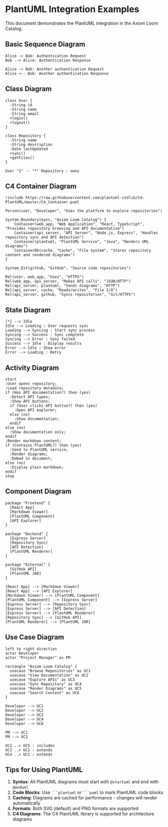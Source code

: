 # PlantUML Integration Examples

This document demonstrates the PlantUML integration in the Axiom Loom Catalog.

## Basic Sequence Diagram

```plantuml
Alice -> Bob: Authentication Request
Bob --> Alice: Authentication Response

Alice -> Bob: Another authentication Request
Alice <-- Bob: Another authentication Response
```

## Class Diagram

```plantuml
class User {
  -String id
  -String name
  -String email
  +login()
  +logout()
}

class Repository {
  -String name
  -String description
  -Date lastUpdated
  +sync()
  +getFiles()
}

User "1" -- "*" Repository : owns
```

## C4 Container Diagram

```plantuml
!include https://raw.githubusercontent.com/plantuml-stdlib/C4-PlantUML/master/C4_Container.puml

Person(user, "Developer", "Uses the platform to explore repositories")

System_Boundary(eyns, "Axiom Loom Catalog") {
    Container(web_app, "Web Application", "React, TypeScript", "Provides repository browsing and API documentation")
    Container(api_server, "API Server", "Node.js, Express", "Handles repository sync and API detection")
    Container(plantuml, "PlantUML Service", "Java", "Renders UML diagrams")
    ContainerDb(cache, "Cache", "File System", "Stores repository content and rendered diagrams")
}

System_Ext(github, "GitHub", "Source code repositories")

Rel(user, web_app, "Uses", "HTTPS")
Rel(web_app, api_server, "Makes API calls", "JSON/HTTP")
Rel(api_server, plantuml, "Sends diagrams", "HTTP")
Rel(api_server, cache, "Reads/writes", "File I/O")
Rel(api_server, github, "Syncs repositories", "Git/HTTPS")
```

## State Diagram

```plantuml
[*] --> Idle
Idle --> Loading : User requests sync
Loading --> Syncing : Start sync process
Syncing --> Success : Sync complete
Syncing --> Error : Sync failed
Success --> Idle : Display results
Error --> Idle : Show error
Error --> Loading : Retry
```

## Activity Diagram

```plantuml
start
:User opens repository;
:Load repository metadata;
if (Has API documentation?) then (yes)
  :Detect API types;
  :Show API buttons;
  if (User clicks API button?) then (yes)
    :Open API explorer;
  else (no)
    :Show documentation;
  endif
else (no)
  :Show documentation only;
endif
:Render markdown content;
if (Contains PlantUML?) then (yes)
  :Send to PlantUML service;
  :Render diagrams;
  :Embed in document;
else (no)
  :Display plain markdown;
endif
stop
```

## Component Diagram

```plantuml
package "Frontend" {
  [React App]
  [Markdown Viewer]
  [PlantUML Component]
  [API Explorer]
}

package "Backend" {
  [Express Server]
  [Repository Sync]
  [API Detection]
  [PlantUML Renderer]
}

package "External" {
  [GitHub API]
  [PlantUML JAR]
}

[React App] --> [Markdown Viewer]
[React App] --> [API Explorer]
[Markdown Viewer] --> [PlantUML Component]
[PlantUML Component] --> [Express Server]
[Express Server] --> [Repository Sync]
[Express Server] --> [API Detection]
[Express Server] --> [PlantUML Renderer]
[Repository Sync] --> [GitHub API]
[PlantUML Renderer] --> [PlantUML JAR]
```

## Use Case Diagram

```plantuml
left to right direction
actor Developer
actor "Project Manager" as PM

rectangle "Axiom Loom Catalog" {
  usecase "Browse Repositories" as UC1
  usecase "View Documentation" as UC2
  usecase "Explore APIs" as UC3
  usecase "Sync Repository" as UC4
  usecase "Render Diagrams" as UC5
  usecase "Search Content" as UC6
}

Developer --> UC1
Developer --> UC2
Developer --> UC3
Developer --> UC4
Developer --> UC6

PM --> UC1
PM --> UC2

UC2 ..> UC5 : includes
UC3 ..> UC2 : extends
UC4 ..> UC1 : extends
```

## Tips for Using PlantUML

1. **Syntax**: All PlantUML diagrams must start with `@startuml` and end with `@enduml`
2. **Code Blocks**: Use ` ```plantuml ` or ` ```puml ` to mark PlantUML code blocks
3. **Caching**: Diagrams are cached for performance - changes will render automatically
4. **Formats**: Both SVG (default) and PNG formats are supported
5. **C4 Diagrams**: The C4 PlantUML library is supported for architecture diagrams